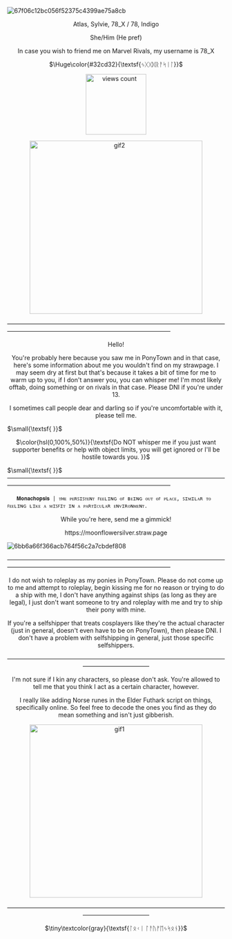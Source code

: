 
![67f06c12bc056f52375c4399ae75a8cb](https://github.com/user-attachments/assets/25cdea69-fc54-4fd7-9680-aa61b6efc7ce)




<p align="center">
Atlas, Sylvie, 78_X / 78, Indigo

<p align="center">
She/Him (He pref)


<p align="center">
In case you wish to friend me on Marvel Rivals, my username is 78_X


<p align="center">
$\Huge\color{#32cd32}{\textsf{ᛃᚷᚷᛞᚱᚨᛋᛁᛚ}}$

</p>

<p align="center">
<img width="140" src="https://komarev.com/ghpvc/?username=moonflowerSilver&color=32cd32" alt="views count">

</p>

<p align="center">

<img width="400" src="https://media1.tenor.com/m/2k99zKb6S00AAAAC/loki-sylvie.gif" alt="gif2">

</p>

———————————————————————————————————————————————————————————————
<p align="center">

<p align="center">
 Hello!


<p align="center">
You're probably here because you saw me in PonyTown and in that case, here's some information about me you wouldn't find on my strawpage.
I may seem dry at first but that's because it takes a bit of time for me to warm up to you, if I don't answer you, you can whisper me! I'm most likely offtab, doing something or on rivals in that case.
Please DNI if you're under 13.

<p align="center">
I sometimes call people dear and darling so if you're uncomfortable with it, please tell me.

$\small{\textsf{ }}$


<p align="center">
$\color{hsl(0,100%,50%)}{\textsf{Do NOT whisper me if you just want supporter benefits or help with object limits, you will get ignored or I'll be hostile towards you.
}}$

$\small{\textsf{ }}$
———————————————————————————————————————————————————————————————

       𝐌𝐨𝐧𝐚𝐜𝐡𝐨𝐩𝐬𝐢𝐬 | ᴛʜᴇ ᴘᴇʀꜱɪꜱᴛᴇɴᴛ ꜰᴇᴇʟɪɴɢ ᴏꜰ ʙᴇɪɴɢ ᴏᴜᴛ ᴏꜰ ᴘʟᴀᴄᴇ, ꜱɪᴍɪʟᴀʀ ᴛᴏ ꜰᴇᴇʟɪɴɢ ʟɪᴋᴇ ᴀ ᴍɪꜱꜰɪᴛ ɪɴ ᴀ ᴘᴀʀᴛɪᴄᴜʟᴀʀ ᴇɴᴠɪʀᴏɴᴍᴇɴᴛ.

  <p align="center">
While you're here, send me a gimmick!
<p align="center">
https://moonflowersilver.straw.page

![6bb6a66f366acb764f56c2a7cbdef808](https://github.com/user-attachments/assets/3f6df867-7bda-4749-ae69-b22990a25e9a)

———————————————————————————————————————————————————————————————

<p align="center">
I do not wish to roleplay as my ponies in PonyTown.
Please do not come up to me and attempt to roleplay, begin kissing me for no reason or trying to do a ship with me, I don't have anything against ships (as long as they are legal), I just don't want someone to try and roleplay with me and try to ship their pony with mine.

<p align="center">
If you're a selfshipper that treats cosplayers like they're the actual character (just in general, doesn't even have to be on PonyTown), then please DNI.
I don't have a problem with selfshipping in general, just those specific selfshippers.

<p align="center">
———————————————————————————————————————————————

<p align="center">
I'm not sure if I kin any characters, so please don't ask. You're allowed to tell me that you think I act as a certain character, however.
<p align="center">
I really like adding Norse runes in the Elder Futhark script on things, specifically online. So feel free to decode the ones you find as they do mean something and isn't just gibberish.

<p align="center">
    <img width="400" src="https://media1.tenor.com/m/CULpgFDPaKkAAAAd/loki.gif" alt="gif1">
</p>

<p align="center">
———————————————————————————————————————————————

<p align="center">
$\tiny\textcolor{gray}{\textsf{ᛚᛟᚲᛁ ᛚᚨᚢᚠᛖᛃᛋᛟᚾ}}$
